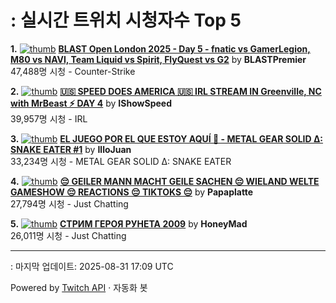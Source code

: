 # : 실시간 트위치 시청자수 Top 5

**1.** [![thumb](https://static-cdn.jtvnw.net/previews-ttv/live_user_blastpremier-320x180.jpg)](https://twitch.tv/BLASTPremier)
**[BLAST Open London 2025 - Day 5 - fnatic vs GamerLegion, M80 vs NAVI, Team Liquid vs Spirit, FlyQuest vs G2](https://twitch.tv/BLASTPremier)** by **BLASTPremier**<br>47,488명 시청  - Counter-Strike

**2.** [![thumb](https://static-cdn.jtvnw.net/previews-ttv/live_user_ishowspeed-320x180.jpg)](https://twitch.tv/IShowSpeed)
**[🇺🇸 SPEED DOES AMERICA 🇺🇸 IRL STREAM IN Greenville, NC with MrBeast ⚡️ DAY 4](https://twitch.tv/IShowSpeed)** by **IShowSpeed**<br>39,957명 시청  - IRL

**3.** [![thumb](https://static-cdn.jtvnw.net/previews-ttv/live_user_illojuan-320x180.jpg)](https://twitch.tv/IlloJuan)
**[EL JUEGO POR EL QUE ESTOY AQUÍ 🐍 - METAL GEAR SOLID Δ: SNAKE EATER #1](https://twitch.tv/IlloJuan)** by **IlloJuan**<br>33,234명 시청  - METAL GEAR SOLID Δ: SNAKE EATER

**4.** [![thumb](https://static-cdn.jtvnw.net/previews-ttv/live_user_papaplatte-320x180.jpg)](https://twitch.tv/Papaplatte)
**[😔 GEILER MANN MACHT GEILE SACHEN 😔 WIELAND WELTE GAMESHOW 😔 REACTIONS 😔 TIKTOKS 😔](https://twitch.tv/Papaplatte)** by **Papaplatte**<br>27,794명 시청  - Just Chatting

**5.** [![thumb](https://static-cdn.jtvnw.net/previews-ttv/live_user_honeymad-320x180.jpg)](https://twitch.tv/HoneyMad)
**[СТРИМ ГЕРОЯ РУНЕТА 2009](https://twitch.tv/HoneyMad)** by **HoneyMad**<br>26,011명 시청  - Just Chatting


---
: 마지막 업데이트: 2025-08-31 17:09 UTC

Powered by [Twitch API](https://dev.twitch.tv/docs/api/reference) · 자동화 봇